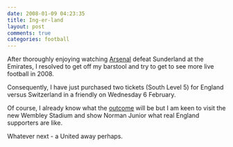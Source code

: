 ```yaml
---
date: 2008-01-09 04:23:35
title: Ing-er-land
layout: post
comments: true
categories: football
---
```

After thoroughly enjoying watching
[Arsenal](http://www.nbrightside.com/blog/2007/10/08/arsenal-v-sunderland/)
defeat Sunderland at the Emirates, I resolved to get off my barstool and
try to get to see more live football in 2008.

Consequently, I have just purchased two tickets (South Level 5) for
England versus Switzerland in a friendly on Wednesday 6 February.

Of course, I already know what the
[outcome](http://www.nbrightside.com/blog/2007/12/24/sporting-predictions-for-2008/)
will be but I am keen to visit the new Wembley Stadium and show Norman
Junior what real England supporters are like.

Whatever next - a United away perhaps.
